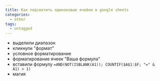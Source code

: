 ```yaml
---
title: Как подсветить одинаковые ячейки в google sheets
categories:
  - other
tags:
  - untagged
---
```


- выделили диапазон
- кликнули "формат"
- условное форматирование
- форматирование ячеек "Ваша формула"
- вставили формулу ```=AND(NOT(ISBLANK(A1)); COUNTIF($A$1:$F; "=" & A1) > 1)```
- магия


<!-- image
![GitHub Logo](/images/logo.png)
Format: ![Alt Text](url)
-->

<!-- Link
[GitHub](http://github.com)
--->

<!-- to-do list
- [x] this is a complete item
- [ ] this is an incomplete item
-->

<!-- Table

First Header | Second Header
------------ | -------------
Content cell 1 | Content cell 2
Content column 1 | Content column 2

-->